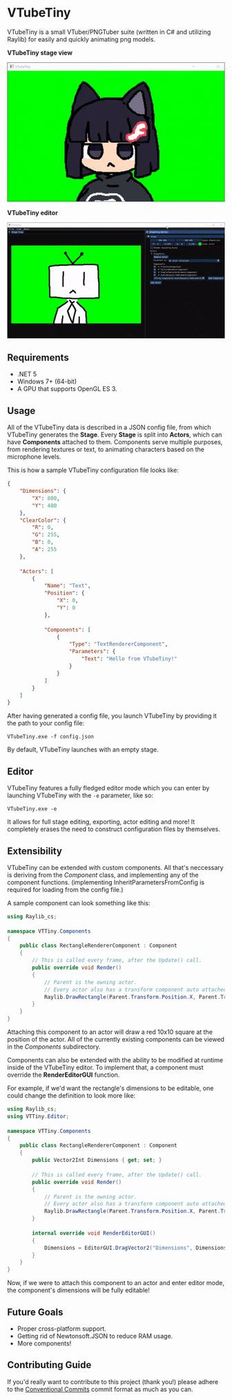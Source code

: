 # VTubeTiny
VTubeTiny is a small VTuber/PNGTuber suite (written in C# and utilizing Raylib) for easily and quickly animating png models.

**VTubeTiny stage view**

![Demo](/Meta/vttiny.gif)

**VTubeTiny editor**

![Editor Demo](/Meta/editor.gif)

## Requirements

* .NET 5
* Windows 7+ (64-bit)
* A GPU that supports OpenGL ES 3.

## Usage
All of the VTubeTiny data is described in a JSON config file, from which VTubeTiny generates the **Stage**. Every **Stage** is split into **Actors**, which can have **Components** attached to them. Components serve multiple purposes, from rendering textures or text, to animating characters based on the microphone levels.

This is how a sample VTubeTiny configuration file looks like:

```json
{
	"Dimensions": {
		"X": 800,
		"Y": 480
	},
	"ClearColor": {
		"R": 0, 
		"G": 255, 
		"B": 0, 
		"A": 255
	},

	"Actors": [
		{
			"Name": "Text",
			"Position": {
				"X": 0,
				"Y": 0
			},

			"Components": [
				{
					"Type": "TextRendererComponent",
					"Parameters": {
						"Text": "Hello from VTubeTiny!"
					}
				}
			]
		}
	]
}
```

After having generated a config file, you launch VTubeTiny by providing it the path to your config file:

```
VTubeTiny.exe -f config.json
```

By default, VTubeTiny launches with an empty stage.

## Editor

VTubeTiny features a fully fledged editor mode which you can enter by launching VTubeTiny with the `-e` parameter, like so:

```
VTubeTiny.exe -e
```

It allows for full stage editing, exporting, actor editing and more! It completely erases the need to construct configuration files by themselves.


## Extensibility

VTubeTiny can be extended with custom components. All that's neccessary is deriving from the *Component* class, and implementing any of the component functions. (implementing InheritParametersFromConfig is required for loading from the config file.)

A sample component can look something like this:

```cs
using Raylib_cs;

namespace VTTiny.Components
{
    public class RectangleRendererComponent : Component
    {
    	// This is called every frame, after the Update() call.
        public override void Render()
        {
            // Parent is the owning actor.
            // Every actor also has a transform component auto attached to them.
            Raylib.DrawRectangle(Parent.Transform.Position.X, Parent.Transform.Position.Y, 10, 10, Color.RED);
        }
    }
}
```

Attaching this component to an actor will draw a red 10x10 square at the position of the actor. All of the currently existing components can be viewed in the *Components* subdirectory.

Components can also be extended with the ability to be modified at runtime inside of the VTubeTiny editor. To implement that, a component must override the **RenderEditorGUI** function.

For example, if we'd want the rectangle's dimensions to be editable, one could change the definition to look more like:

```cs
using Raylib_cs;
using VTTiny.Editor;

namespace VTTiny.Components
{
    public class RectangleRendererComponent : Component
    {
        public Vector2Int Dimensions { get; set; }

    	// This is called every frame, after the Update() call.
        public override void Render()
        {
            // Parent is the owning actor.
            // Every actor also has a transform component auto attached to them.
            Raylib.DrawRectangle(Parent.Transform.Position.X, Parent.Transform.Position.Y, Dimensions.X, Dimensions.Y, Color.RED);
        }

        internal override void RenderEditorGUI()
        {
            Dimensions = EditorGUI.DragVector2("Dimensions", Dimensions);
        }
    }
}
```

Now, if we were to attach this component to an actor and enter editor mode, the component's dimensions will be fully editable!

## Future Goals
* Proper cross-platform support.
* Getting rid of Newtonsoft.JSON to reduce RAM usage.
* More components!

## Contributing Guide
If you'd really want to contribute to this project (thank you!) please adhere to the [Conventional Commits](https://www.conventionalcommits.org/en/v1.0.0/) commit format as much as you can. 
